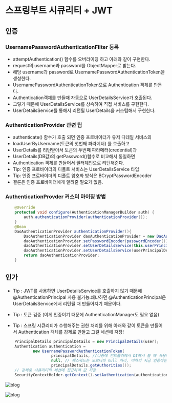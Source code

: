 # 스프링부트 시큐리티 + JWT

## 인증

### UsernamePasswordAuthenticationFilter 등록

- attemptAuthentication() 함수를 오버라이딩 하고 아래와 같이 구현한다.
- request의 username과 password를 ObjectMapper로 받는다.
- 해당 username과 password로 UsernamePasswordAuthenticationToken을 생성한다.
- UsernamePasswordAuthenticationToken으로 Authentication 객체를 만든다.
- Authentication객체를 만들때 자동으로 UserDetailsService가 호출된다.
- 그렇기 때문에 UserDetailsService를 상속하여 직접 서비스를 구현한다.
- UserDetailsService를 통해서 리턴될 UserDetails을 커스텀해서 구현한다.

### AuthenticationProvider 관련 팁

- authenticate() 함수가 호출 되면 인증 프로바이더가 유저 디테일 서비스의
- loadUserByUsername(토큰의 첫번째 파라메터) 를 호출하고
- UserDetails를 리턴받아서 토큰의 두번째 파라메터(credential)과
- UserDetails(DB값)의 getPassword()함수로 비교해서 동일하면
- Authentication 객체를 만들어서 필터체인으로 리턴해준다.
- Tip: 인증 프로바이더의 디폴트 서비스는 UserDetailsService 타입
- Tip: 인증 프로바이더의 디폴트 암호화 방식은 BCryptPasswordEncoder
- 결론은 인증 프로바이더에게 알려줄 필요가 없음.

### AuthenticationProvder 커스터 마이징 방법

```java
    @Override
    protected void configure(AuthenticationManagerBuilder auth) {
        auth.authenticationProvider(authenticationProvider());
    }
    @Bean
    DaoAuthenticationProvider authenticationProvider(){
        DaoAuthenticationProvider daoAuthenticationProvider = new DaoAuthenticationProvider();
        daoAuthenticationProvider.setPasswordEncoder(passwordEncoder());
        daoAuthenticationProvider.setUserDetailsService(this.userPrincipalDetailsService);
        daoAuthenticationProvider.setUserDetailsService(userPrincipalDetailsService);
        return daoAuthenticationProvider;
    }
```

## 인가

- Tip : JWT를 사용하면 UserDetailsService를 호출하지 않기 때문에 @AuthenticationPrincipal 사용 불가능.왜냐하면 @AuthenticationPrincipal은 UserDetailsService에서 리턴될 때 만들어지기 때문이다.

- Tip : 토큰 검증 (이게 인증이기 때문에 AuthenticationManager도 필요 없음)

- Tip : 스프링 시큐리티가 수행해주는 권한 처리를 위해 아래와 같이 토큰을 만들어서 Authentication 객체를 강제로 만들고 그걸 세션에 저장!

```java
    PrincipalDetails principalDetails = new PrincipalDetails(user);
    Authentication authentication =
            new UsernamePasswordAuthenticationToken(
                    principalDetails, //나중에 컨트롤러에서 DI해서 쓸 때 사용하기 편함.
                    null, // 패스워드는 모르니까 null 처리, 어차피 지금 인증하는게 아니니까!!
                    principalDetails.getAuthorities());
    // 강제로 시큐리티의 세션에 접근하여 값 저장
    SecurityContextHolder.getContext().setAuthentication(authentication);
```

![blog](https://postfiles.pstatic.net/MjAyMDA4MTBfMzQg/MDAxNTk3MDM2OTc1NjQ0.3bgXzd_Bf7JoS1fsYIyGP1DAl9kQZ8IA-_WW74GyaFcg.Vtp4R4c4X1zakxFzEk212VqkTsQhI0bRmPZft9ZQ92og.PNG.getinthere/Screenshot_31.png?type=w773)

![blog](https://postfiles.pstatic.net/MjAyMDA4MTBfMjMy/MDAxNTk3MDM2OTc1NjM2.vXqNYRrbfievaF0YrELs8Rj-QW5gMmkoXRmIor3VDrEg.VR5lD5t-6T6FiFXd5bEopgLPR02oSuvzCjYNVFPlqaYg.PNG.getinthere/Screenshot_32.png?type=w773)
